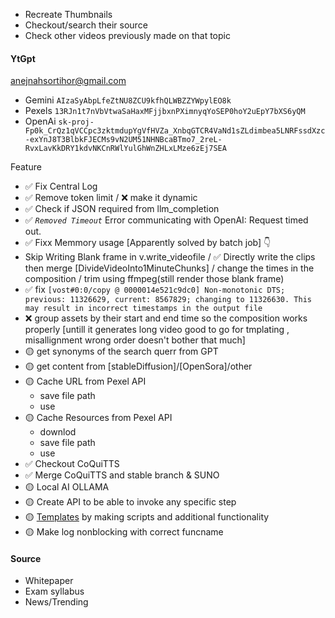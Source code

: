 - Recreate Thumbnails 
- Checkout/search their source
- Check other videos previously made on that topic

#### YtGpt
anejnahsortihor@gmail.com
- Gemini `AIzaSyAbpLfeZtNU8ZCU9kfhQLWBZZYWpylEO8k`
- Pexels `13RJn1t7nVbVtwaSaHaxMFjjbxnPXimnyqYoSEP0hoY2uEpY7bXS6yQM`
- OpenAi `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`

Feature
- ✅ Fix Central Log
- ✅ Remove token limit / ❌ make it dynamic
- ✅ Check if JSON required from llm_completion
- ✅ *`Removed Timeout`* Error communicating with OpenAI: Request timed out. 
- ✅ Fixx Memmory usage [Apparently solved by batch job] 👇
- Skip Writing Blank frame in v.write_videofile / ✅ Directly write the clips then merge [DivideVideoInto1MinuteChunks] / change the times in the composition / trim using ffmpeg(still render those blank frame)
- ✅ fix `[vost#0:0/copy @ 0000014e521c9dc0] Non-monotonic DTS; previous: 11326629, current: 8567829; changing to 11326630. This may result in incorrect timestamps in the output file`
- ❌ group assets by their start and end time so the composition works properly [untill it generates long video good to go for tmplating , misallignment wrong order doesn't bother that much]
- 🟡 get synonyms of the search querr from GPT
- 🟡 get content from [stableDiffusion]/[OpenSora]/other
- 🟡 Cache URL from Pexel API
    - save file path
    - use
- 🟡 Cache Resources from Pexel API
    - downlod
    - save file path
    - use
- ✅ Checkout CoQuiTTS
- ✅ Merge CoQuiTTS and stable branch & SUNO
- 🟡 Local AI OLLAMA 
- 🟡 Create API to be able to invoke any specific step
- 🟡 [Templates](https://docs.shortgpt.ai/docs/getting-started) by making scripts and additional functionality
- 🟡 Make log nonblocking with correct funcname



#### Source
- Whitepaper  
- Exam syllabus  
- News/Trending  